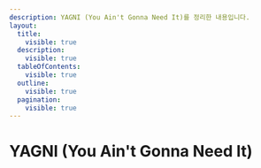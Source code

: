 ```yaml
---
description: YAGNI (You Ain't Gonna Need It)를 정리한 내용입니다.
layout:
  title:
    visible: true
  description:
    visible: true
  tableOfContents:
    visible: true
  outline:
    visible: true
  pagination:
    visible: true
---
```


# YAGNI (You Ain't Gonna Need It)

